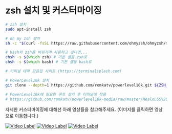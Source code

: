 # zsh 설치 및 커스터마이징

```zsh
# zsh 설치
sudo apt-install zsh

# oh my zsh 설치
sh -c "$(curl -fsSL https://raw.githubusercontent.com/ohmyzsh/ohmyzsh/master/tools/install.sh)"

# bash와 zsh를 바꿔가며 사용하고 싶다면...
chsh -s $(which zsh) # 기본 셸을 zsh로
chsh -s $(which bash) # 기본 셸을 bash로

# 터미널 테마 모음집 사이트 (https://terminalsplash.com)

# PowerLevel10k 설치
git clone --depth=1 https://github.com/romkatv/powerlevel10k.git ${ZSH_CUSTOM:-$HOME/.oh-my-zsh/custom}/themes/powerlevel10k

# PowerLevel10k에 필요한 폰트 설치 후 터미널에 적용
# https://github.com/romkatv/powerlevel10k-media/raw/master/MesloLGS%20NF%20Regular.ttf
```

자세한 커스터마이징에 대해선 아래 영상들을 참고해주세요. (이미지를 클릭하면 영상으로 이동합니다.)


[![Video Label](https://img.youtube.com/vi/o2Mji64i2Ms/maxresdefault.jpg)](https://www.youtube.com/watch?v=o2Mji64i2Ms)
[![Video Label](https://img.youtube.com/vi/UAUg0K5fc3Y/maxresdefault.jpg)](https://www.youtube.com/watch?v=UAUg0K5fc3Y)
[![Video Label](https://img.youtube.com/vi/Qn0oHSMzcz4/maxresdefault.jpg)](https://www.youtube.com/watch?v=Qn0oHSMzcz4)
